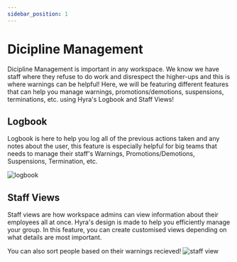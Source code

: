 ```yaml
---
sidebar_position: 1
---
```

# Dicipline Management
Dicipline Management is important in any workspace. We know we have staff where they refuse to do work and disrespect the higher-ups and this is where warnings can be helpful! Here, we will be featuring different features that can help you manage warnings, promotions/demotions, suspensions, terminations, etc. using Hyra's Logbook and Staff Views!

## Logbook
Logbook is here to help you log all of the previous actions taken and any notes about the user, this feature is especially helpful for big teams that needs to manage their staff's Warnings, Promotions/Demotions, Suspensions, Termination, etc.

![logbook](/img/hyra-logbook.gif)

## Staff Views
Staff views are how workspace admins can view information about their employees all at once. Hyra's design is made to help you efficiently manage your group. In this feature, you can create customised views depending on what details are most important.

You can also sort people based on their warnings recieved!
![staff view](img/hyra-staffview.gif)